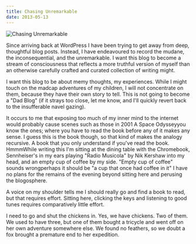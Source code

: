 ```yaml
---
title: Chasing Unremarkable
date: 2013-05-13
---
```


![Chasing Unremarkable](https://source.unsplash.com/d34DtRp1bqo/1600x900)

Since arriving back at WordPress I have been trying to get away from deep, thoughtful blog posts. Instead, I have endeavoured to record the mudane, the inconsequential, and the unremarkable. I want this blog to become a stream of consciousness that reflects a more truthful version of myself than an otherwise carefully crafted and curated collection of writing might.

I want this blog to be about memy thoughts, my experiences. While I might touch on the madcap adventures of my children, I will not concentrate on them, because they have their own story to tell. This is not going to become a "Dad Blog" (if it strays too close, let me know, and I'll quickly revert back to the insufferable navel gazing).

It occurs to me that exposing too much of my inner mind to the internet would probably cause scenes such as those in 2001 A Space Odysseyyou know the ones; where you have to read the book before any of it makes any sense. I guess this is the book though, so that kind of makes the analogy recursive. A book that you only understand if you've read the book. HmmmWhile writing this I'm sitting at the dining table with the Chromebook, Sennheiser's in my ears playing "Radio Musicola" by Nik Kershaw into my head, and an empty cup of coffee by my side. "Empty cup of coffee" sounds wrongperhaps it should be "a cup that once had coffee in it" I have no plans for the remains of the evening beyond sitting here and perusing the blogosphere.

A voice on my shoulder tells me I should really go and find a book to read, but that requires effort. Sitting here, clicking the keys and listening to good tunes requires comparatively little effort.

I need to go and shut the chickens in. Yes, we have chickens. Two of them. We used to have three, but one of them bought a tricycle and went off on her own adventure somewhere else. We found no feathers, so we doubt a fox brought a premature end to her expedition.